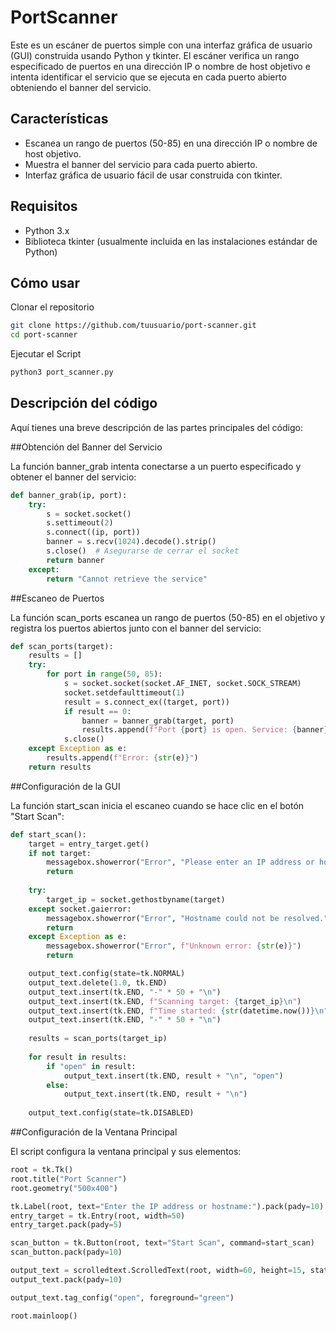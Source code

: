 
# PortScanner

Este es un escáner de puertos simple con una interfaz gráfica de usuario (GUI) construida usando Python y tkinter. El escáner verifica un rango especificado de puertos en una dirección IP o nombre de host objetivo e intenta identificar el servicio que se ejecuta en cada puerto abierto obteniendo el banner del servicio.

## Características

- Escanea un rango de puertos (50-85) en una dirección IP o nombre de host objetivo.
- Muestra el banner del servicio para cada puerto abierto.
- Interfaz gráfica de usuario fácil de usar construida con tkinter.
## Requisitos

- Python 3.x
- Biblioteca tkinter (usualmente incluida en las instalaciones estándar de Python)
## Cómo usar

Clonar el repositorio

```bash
git clone https://github.com/tuusuario/port-scanner.git
cd port-scanner
```

Ejecutar el Script

```bash
python3 port_scanner.py

```
## Descripción del código 

Aquí tienes una breve descripción de las partes principales del código:

##Obtención del Banner del Servicio

La función banner_grab intenta conectarse a un puerto especificado y obtener el banner del servicio:

```python
def banner_grab(ip, port):
    try:
        s = socket.socket()
        s.settimeout(2)
        s.connect((ip, port))
        banner = s.recv(1024).decode().strip()
        s.close()  # Asegurarse de cerrar el socket
        return banner
    except:
        return "Cannot retrieve the service"
```

##Escaneo de Puertos

La función scan_ports escanea un rango de puertos (50-85) en el objetivo y registra los puertos abiertos junto con el banner del servicio:

```python
def scan_ports(target):
    results = []
    try:
        for port in range(50, 85):
            s = socket.socket(socket.AF_INET, socket.SOCK_STREAM)
            socket.setdefaulttimeout(1)
            result = s.connect_ex((target, port))
            if result == 0:
                banner = banner_grab(target, port)
                results.append(f"Port {port} is open. Service: {banner}")
            s.close()
    except Exception as e:
        results.append(f"Error: {str(e)}")
    return results
```

##Configuración de la GUI

La función start_scan inicia el escaneo cuando se hace clic en el botón "Start Scan":

```python
def start_scan():
    target = entry_target.get()
    if not target:
        messagebox.showerror("Error", "Please enter an IP address or hostname.")
        return
    
    try:
        target_ip = socket.gethostbyname(target)
    except socket.gaierror:
        messagebox.showerror("Error", "Hostname could not be resolved.")
        return
    except Exception as e:
        messagebox.showerror("Error", f"Unknown error: {str(e)}")
        return

    output_text.config(state=tk.NORMAL)
    output_text.delete(1.0, tk.END)
    output_text.insert(tk.END, "-" * 50 + "\n")
    output_text.insert(tk.END, f"Scanning target: {target_ip}\n")
    output_text.insert(tk.END, f"Time started: {str(datetime.now())}\n")
    output_text.insert(tk.END, "-" * 50 + "\n")
    
    results = scan_ports(target_ip)
    
    for result in results:
        if "open" in result:
            output_text.insert(tk.END, result + "\n", "open")
        else:
            output_text.insert(tk.END, result + "\n")
   
    output_text.config(state=tk.DISABLED)
```

##Configuración de la Ventana Principal

El script configura la ventana principal y sus elementos:

```python
root = tk.Tk()
root.title("Port Scanner")
root.geometry("500x400")

tk.Label(root, text="Enter the IP address or hostname:").pack(pady=10)
entry_target = tk.Entry(root, width=50)
entry_target.pack(pady=5)

scan_button = tk.Button(root, text="Start Scan", command=start_scan)
scan_button.pack(pady=10)

output_text = scrolledtext.ScrolledText(root, width=60, height=15, state=tk.DISABLED)
output_text.pack(pady=10)

output_text.tag_config("open", foreground="green")

root.mainloop()
```